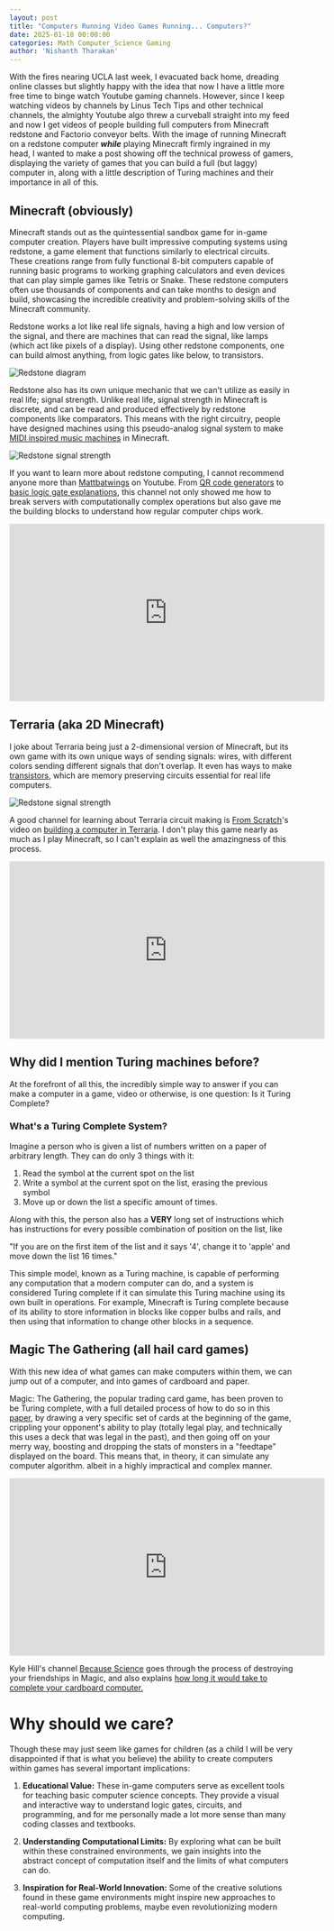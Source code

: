 ```yaml
---
layout: post
title: "Computers Running Video Games Running... Computers?"
date: 2025-01-18 00:00:00
categories: Math Computer_Science Gaming
author: 'Nishanth Tharakan'
---
```



<script type="text/x-mathjax-config">
 MathJax.Hub.Config({
   tex2jax: {
     inlineMath: [ ['$','$'], ["\\(","\\)"] ],
     processEscapes: true
   }
 });


</script>


<script type="text/javascript" charset="utf-8"
src="https://cdn.mathjax.org/mathjax/latest/MathJax.js?config=TeX-AMS-MML_HTMLorMML,
https://vincenttam.github.io/javascripts/MathJaxLocal.js"></script>


With the fires nearing UCLA last week, I evacuated back home, dreading online classes but slightly happy with the idea that now I have a little more free time to binge watch Youtube gaming channels. However, since I keep watching videos by channels by Linus Tech Tips and other technical channels, the almighty Youtube algo threw a curveball straight into my feed and now I get videos of people building full computers from Minecraft redstone and Factorio conveyor belts. With the image of running Minecraft on a redstone computer ***while*** playing Minecraft firmly ingrained in my head, I wanted to make a post showing off the technical prowess of gamers, displaying the variety of games that you can build a full (but laggy) computer in, along with a little description of Turing machines and their importance in all of this.


## Minecraft (obviously)


Minecraft stands out as the quintessential sandbox game for in-game computer creation. Players have built impressive computing systems using redstone, a game element that functions similarly to electrical circuits. These creations range from fully functional 8-bit computers capable of running basic programs to working graphing calculators and even devices that can play simple games like Tetris or Snake. These redstone computers often use thousands of components and can take months to design and build, showcasing the incredible creativity and problem-solving skills of the Minecraft community.


Redstone works a lot like real life signals, having a high and low version of the signal, and there are machines that can read the signal, like lamps (which act like pixels of a display). Using other redstone components, one can build almost anything, from logic gates like below, to transistors.


<img alt="Redstone diagram" src='https://raw.githubusercontent.com/qerty2006/qerty2006.github.io/refs/heads/main/_site/assets/images/g05ar4oaspt61.webp'/>




Redstone also has its own unique mechanic that we can't utilize as easily in real life; signal strength. Unlike real life, signal strength in Minecraft is discrete, and can be read and produced effectively by  redstone components like comparators. This means with the right circuitry, people have designed machines using this pseudo-analog signal system to make [MIDI inspired music machines] in Minecraft.




<img alt="Redstone signal strength" src='https://raw.githubusercontent.com/qerty2006/qerty2006.github.io/refs/heads/main/_site/assets/images/signal_strength_line.png'/>


If you want to learn more about redstone computing, I cannot recommend anyone more than [Mattbatwings] on Youtube. From [QR code generators] to [basic logic gate explanations], this channel not only showed me how to break servers with computationally complex operations but also gave me the building blocks to understand how regular computer chips work.


<iframe width="560" height="315" src="https://www.youtube.com/embed/osFa7nwHHz4?si=SDxvz2X0Ds1xsVR9" title="YouTube video player" frameborder="0" allow="accelerometer; autoplay; clipboard-write; encrypted-media; gyroscope; picture-in-picture; web-share" referrerpolicy="strict-origin-when-cross-origin" allowfullscreen></iframe>


## Terraria (aka 2D Minecraft)


I joke about Terraria being just a 2-dimensional version of Minecraft, but its own game with its own unique ways of sending signals: wires, with different colors sending different signals that don't overlap. It even has ways to make [transistors], which are memory preserving circuits essential for real life computers.


<img alt="Redstone signal strength" src='https://raw.githubusercontent.com/qerty2006/qerty2006.github.io/refs/heads/main/_site/assets/images/uoatulrux2m91.webp'/>








A good channel for learning about Terraria circuit making is [From Scratch]'s video on [building a computer in Terraria]. I don't play this game nearly as much as I play Minecraft, so I can't explain as well the amazingness of this process.


<iframe width="560" height="315" src="https://www.youtube.com/embed/zXPiqk0-zDY?si=75Nk72XuoBFZjxGi" title="YouTube video player" frameborder="0" allow="accelerometer; autoplay; clipboard-write; encrypted-media; gyroscope; picture-in-picture; web-share" referrerpolicy="strict-origin-when-cross-origin" allowfullscreen></iframe>








## Why did I mention Turing machines before?


At the forefront of all this, the incredibly simple way to answer if you can make a computer in a game, video or otherwise, is one question: Is it Turing Complete?


### What's a Turing Complete System?


Imagine a person who is given a list of numbers written on a paper of arbitrary length. They can do only 3 things with it:


1. Read the symbol at the current spot on the list
2. Write a symbol at the current spot on the list, erasing the previous symbol
3. Move up or down the list a specific amount of times.


Along with this, the person also has a **VERY** long set of instructions which has instructions for every possible combination of position on the list, like


"If you are on the first item of the list and it says '4', change it to 'apple' and move down the list 16 times."


This simple model, known as a Turing machine, is capable of performing any computation that a modern computer can do, and a  system is considered Turing complete if it can simulate this Turing machine using its own built in operations. For example, Minecraft is Turing complete because of its ability to store information in blocks like copper bulbs and rails, and then using that information to change other blocks in a sequence.




## Magic The Gathering (all hail card games)


With this new idea of what games can make computers within them, we can jump out of a computer, and into games of cardboard and paper.




Magic: The Gathering, the popular trading card game, has been proven to be Turing complete, with a full detailed process of how to do so in this [paper], by drawing a very specific set of cards at the beginning of the game, crippling your opponent's ability to play (totally legal play, and technically this uses a deck that was legal in the past), and then going off on your merry way, boosting and dropping the stats of monsters in a "feedtape" displayed on the board. This means that, in theory, it can simulate any computer algorithm. albeit in a highly impractical and complex manner.






<iframe width="560" height="315" src="https://www.youtube.com/embed/pdmODVYPDLA?si=Zzzjbzg5bcfFmIG7" title="YouTube video player" frameborder="0" allow="accelerometer; autoplay; clipboard-write; encrypted-media; gyroscope; picture-in-picture; web-share" referrerpolicy="strict-origin-when-cross-origin" allowfullscreen></iframe>


Kyle Hill's channel [Because Science] goes through the process of destroying your friendships in Magic, and also explains [how long it would take to complete your cardboard computer.](https://www.youtube.com/watch?v=uDCj-QOp5gE)


# Why should we care?


Though these may just seem like games for children (as a child I will be very disappointed if that is what you believe) the ability to create computers within games has several important implications:




1. **Educational Value:** These in-game computers serve as excellent tools for teaching basic computer science concepts. They provide a visual and interactive way to understand logic gates, circuits, and programming, and for me personally made a lot more sense than many coding classes and textbooks.


2. **Understanding Computational Limits:** By exploring what can be built within these constrained environments, we gain insights into the abstract concept of computation itself and the limits of what computers can do.


3. **Inspiration for Real-World Innovation:** Some of the creative solutions found in these game environments might inspire new approaches to real-world computing problems, maybe even revolutionizing modern computing.




[Mattbatwings]:https://www.youtube.com/c/Mattbatwings
[QR code generators]: https://www.youtube.com/watch?v=ZizmvuZ3EFk
[basic logic gate explanations]: https://www.youtube.com/watch?v=osFa7nwHHz4&t=6s
[MIDI inspired music machines]: https://www.youtube.com/watch?v=V6X2BHpeLww
[transistors]: https://forums.terraria.org/index.php?threads/a-reference-guide-for-simple-logic-devices.81751/
[From Scratch]: https://www.youtube.com/@built-from-scratch
[building a computer in Terraria]: https://www.youtube.com/watch?v=zXPiqk0-zDY&t=204s
[paper]: https://arxiv.org/abs/1904.09828
[Because Science]: https://www.youtube.com/channel/UCvG04Y09q0HExnIjdgaqcDQ

